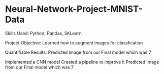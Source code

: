 # Neural-Network-Project-MNIST-Data

Skills Used: Python, Pandas, SKLearn

Project Objective: Learned how to augment images for classfication

Quantifiable Results: Predicted Image from our Final model which was 7

Implemented a CNN model
Created a pipeline to improve it
Predicted Image from our Final model which was 7
